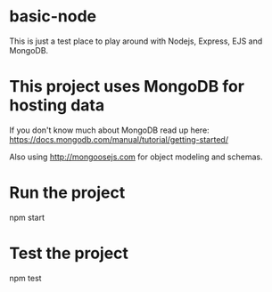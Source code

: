 # basic-node
This is just a test place to play around with Nodejs, Express, EJS and MongoDB.

# This project uses MongoDB for hosting data
If you don't know much about MongoDB read up here: https://docs.mongodb.com/manual/tutorial/getting-started/

Also using http://mongoosejs.com for object modeling and schemas.

# Run the project
npm start

# Test the project
npm test
